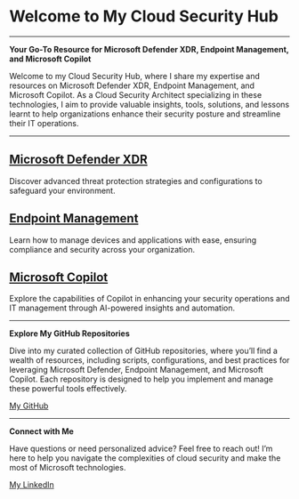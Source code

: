 # Welcome to My Cloud Security Hub

---

**Your Go-To Resource for Microsoft Defender XDR, Endpoint Management, and Microsoft Copilot**

Welcome to my Cloud Security Hub, where I share my expertise and resources on Microsoft Defender XDR, Endpoint Management, and Microsoft Copilot. As a Cloud Security Architect specializing in these technologies, I aim to provide valuable insights, tools, solutions, and lessons learnt to help organizations enhance their security posture and streamline their IT operations.

---

## [**Microsoft Defender XDR**](./defenderxdr/index.md)

Discover advanced threat protection strategies and configurations to safeguard your environment.

## [**Endpoint Management**](./endpoint/index.md)

Learn how to manage devices and applications with ease, ensuring compliance and security across your organization.

## [**Microsoft Copilot**](./copilot/index.md)

Explore the capabilities of Copilot in enhancing your security operations and IT management through AI-powered insights and automation.

---
**Explore My GitHub Repositories**

Dive into my curated collection of GitHub repositories, where you’ll find a wealth of resources, including scripts, configurations, and best practices for leveraging Microsoft Defender, Endpoint Management, and Microsoft Copilot. Each repository is designed to help you implement and manage these powerful tools effectively.

[My GitHub](https://www.github.com/AntoPorter)

---
**Connect with Me**

Have questions or need personalized advice? Feel free to reach out! I’m here to help you navigate the complexities of cloud security and make the most of Microsoft technologies.

[My LinkedIn](https://www.linkedin.com/in/anthonyantoporter/)